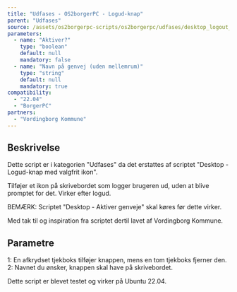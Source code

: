 ```yaml
---
title: "Udfases - OS2borgerPC - Logud-knap"
parent: "Udfases"
source: /assets/os2borgerpc-scripts/os2borgerpc/udfases/desktop_logout_button.sh
parameters:
  - name: "Aktiver?"
    type: "boolean"
    default: null
    mandatory: false
  - name: "Navn på genvej (uden mellemrum)"
    type: "string"
    default: null
    mandatory: true
compatibility:  
  - "22.04"
  - "BorgerPC"
partners:
  - "Vordingborg Kommune"
---
```


## Beskrivelse
Dette script er i kategorien "Udfases" da det erstattes af scriptet "Desktop - Logud-knap med valgfrit ikon".

Tilføjer et ikon på skrivebordet som logger brugeren ud, uden at blive promptet for det.
Virker efter logud.

BEMÆRK: Scriptet "Desktop - Aktiver genveje" skal køres før dette virker.

Med tak til og inspiration fra scriptet dertil lavet af Vordingborg Kommune.


## Parametre
1: En afkrydset tjekboks tilføjer knappen, mens en tom tjekboks fjerner den.
2: Navnet du ønsker, knappen skal have på skrivebordet.


Dette script er blevet testet og virker på Ubuntu 22.04.